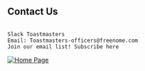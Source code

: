 ## Contact Us

```

Slack Toastmasters
Email: Toastmasters-officers@freenome.com
Join our email list! Subscribe here

```
[![Home Page](https://user-images.githubusercontent.com/99045240/177634495-48f7fbbf-1aa5-4b50-a696-e13491780ad2.png)](https://loannhoa.github.io/toastmasters/)

